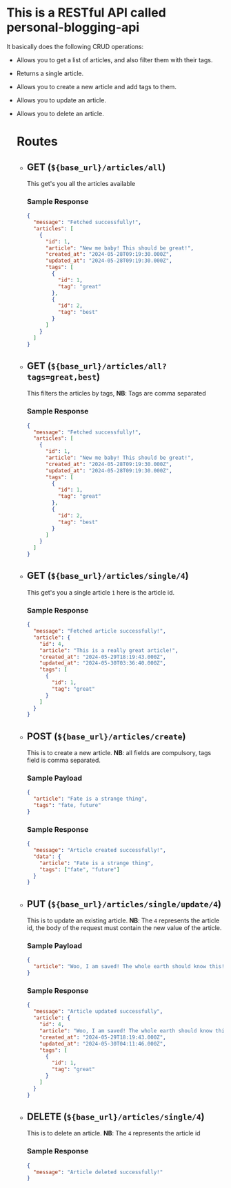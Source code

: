 # This is a RESTful API called personal-blogging-api

It basically does the following CRUD operations:

- Allows you to get a list of articles, and also filter them with their tags.
- Returns a single article.
- Allows you to create a new article and add tags to them.
- Allows you to update an article.
- Allows you to delete an article.

  # Routes

  - ## GET (`${base_url}/articles/all`)

    This get's you all the articles available

    ### Sample Response

    ```json
    {
      "message": "Fetched successfully!",
      "articles": [
        {
          "id": 1,
          "article": "New me baby! This should be great!",
          "created_at": "2024-05-28T09:19:30.000Z",
          "updated_at": "2024-05-28T09:19:30.000Z",
          "tags": [
            {
              "id": 1,
              "tag": "great"
            },
            {
              "id": 2,
              "tag": "best"
            }
          ]
        }
      ]
    }
    ```

  - ## GET (`${base_url}/articles/all?tags=great,best`)

    This filters the articles by tags,
    **NB**: Tags are comma separated

    ### Sample Response

    ```json
    {
      "message": "Fetched successfully!",
      "articles": [
        {
          "id": 1,
          "article": "New me baby! This should be great!",
          "created_at": "2024-05-28T09:19:30.000Z",
          "updated_at": "2024-05-28T09:19:30.000Z",
          "tags": [
            {
              "id": 1,
              "tag": "great"
            },
            {
              "id": 2,
              "tag": "best"
            }
          ]
        }
      ]
    }
    ```

  - ## GET (`${base_url}/articles/single/4`)

    This get's you a single article `1` here is the article id.

    ### Sample Response

    ```json
    {
      "message": "Fetched article successfully!",
      "article": {
        "id": 4,
        "article": "This is a really great article!",
        "created_at": "2024-05-29T18:19:43.000Z",
        "updated_at": "2024-05-30T03:36:40.000Z",
        "tags": [
          {
            "id": 1,
            "tag": "great"
          }
        ]
      }
    }
    ```

  - ## POST (`${base_url}/articles/create`)

    This is to create a new article.
    **NB**: all fields are compulsory, tags field is comma separated.

    ### Sample Payload

    ```json
    {
      "article": "Fate is a strange thing",
      "tags": "fate, future"
    }
    ```

    ### Sample Response

    ```json
    {
      "message": "Article created successfully!",
      "data": {
        "article": "Fate is a strange thing",
        "tags": ["fate", "future"]
      }
    }
    ```

  - ## PUT (`${base_url}/articles/single/update/4`)

    This is to update an existing article.
    **NB**: The `4` represents the article id, the body of the request must contain the new value of the article.

    ### Sample Payload

    ```json
    {
      "article": "Woo, I am saved! The whole earth should know this!"
    }
    ```

    ### Sample Response

    ```json
    {
      "message": "Article updated successfully",
      "article": {
        "id": 4,
        "article": "Woo, I am saved! The whole earth should know this!",
        "created_at": "2024-05-29T18:19:43.000Z",
        "updated_at": "2024-05-30T04:11:46.000Z",
        "tags": [
          {
            "id": 1,
            "tag": "great"
          }
        ]
      }
    }
    ```

  - ## DELETE (`${base_url}/articles/single/4`)

    This is to delete an article.
    **NB**: The `4` represents the article id

    ### Sample Response

    ```json
    {
      "message": "Article deleted successfully!"
    }
    ```
